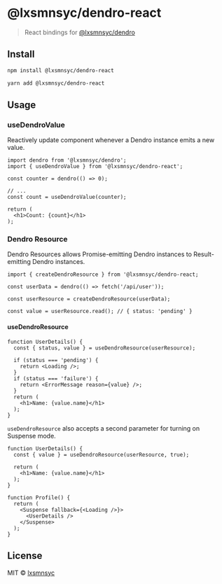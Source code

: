 # @lxsmnsyc/dendro-react

> React bindings for [@lxsmnsyc/dendro](https://github.com/lxsmnsyc/dendro/tree/master/packages/dendro)

## Install

```bash
npm install @lxsmnsyc/dendro-react
```
```bash
yarn add @lxsmnsyc/dendro-react
```

## Usage

### useDendroValue

Reactively update component whenever a Dendro instance emits a new value.

```tsx
import dendro from '@lxsmnsyc/dendro';
import { useDendroValue } from '@lxsmnsyc/dendro-react';

const counter = dendro(() => 0);

// ...
const count = useDendroValue(counter);

return (
  <h1>Count: {count}</h1>
);
```

### Dendro Resource

Dendro Resources allows Promise-emitting Dendro instances to Result-emitting Dendro instances.

```tsx
import { createDendroResource } from '@lxsmnsyc/dendro-react;

const userData = dendro(() => fetch('/api/user'));

const userResource = createDendroResource(userData);

const value = userResource.read(); // { status: 'pending' }
```

#### useDendroResource

```tsx
function UserDetails() {
  const { status, value } = useDendroResource(userResource);

  if (status === 'pending') {
    return <Loading />;
  }
  if (status === 'failure') {
    return <ErrorMessage reason={value} />;
  }
  return (
    <h1>Name: {value.name}</h1>
  );
}
```

`useDendroResource` also accepts a second parameter for turning on Suspense mode.

```tsx
function UserDetails() {
  const { value } = useDendroResource(userResource, true);

  return (
    <h1>Name: {value.name}</h1>
  );
}

function Profile() {
  return (
    <Suspense fallback={<Loading />}>
      <UserDetails />
    </Suspense>
  );
}
```

## License

MIT © [lxsmnsyc](https://github.com/lxsmnsyc)